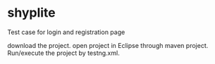 # shyplite
Test case for login and registration page

download the project.
open project in Eclipse through maven project.
Run/execute the project by testng.xml.
